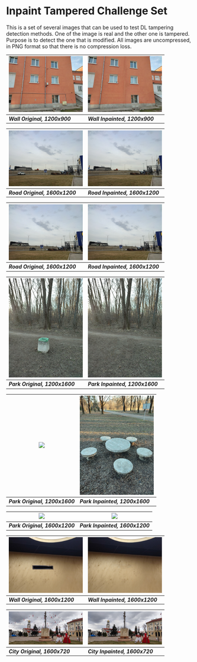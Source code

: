 # Inpaint Tampered Challenge Set

This is a set of several images that can be used to test DL tampering detection methods. One of the image is real and the other one is tampered. Purpose is to detect the one that is modified. All images are uncompressed, in PNG format so that there is no compression loss.


| <img src="tampered/01_wall.png" width="200px"/> |  <img src="tampered/01_wall_inpaint.png" width="200px"/> 
|---|---|
| *<b>Wall Original, 1200x900</b>* | *<b>Wall Inpainted, 1200x900</b>* |


| <img src="tampered/01_road_01.png" width="200px"/> |  <img src="tampered/01_road_01_inpaint.png" width="200px"/> 
|---|---|
| *<b>Road Original, 1600x1200</b>* | *<b>Road Inpainted, 1600x1200</b>* |


| <img src="tampered/01_road_02.png" width="200px"/> |  <img src="tampered/01_road_02_inpaint.png" width="200px"/> 
|---|---|
| *<b>Road Original, 1600x1200</b>* | *<b>Road Inpainted, 1600x1200</b>* |


| <img src="tampered/02_park.png" width="200px"/> |  <img src="tampered/02_park_inpaint.png" width="200px"/> 
|---|---|
| *<b>Park Original, 1200x1600</b>* | *<b>Park Inpainted, 1200x1600</b>* |


| <img src="tampered/03_park.png" width="200px"/> |  <img src="tampered/03_park_inpaint.png" width="200px"/> 
|---|---|
| *<b>Park Original, 1200x1600</b>* | *<b>Park Inpainted, 1200x1600</b>* |

| <img src="tampered/04_park.png" width="200px"/> |  <img src="tampered/04_park_inpaint.png" width="200px"/> 
|---|---|
| *<b>Park Original, 1600x1200</b>* | *<b>Park Inpainted, 1600x1200</b>* |


| <img src="tampered/02_wall_01.png" width="200px"/> |  <img src="tampered/02_wall_01_inpaint.png" width="200px"/> 
|---|---|
| *<b>Wall Original, 1600x1200</b>* | *<b>Wall Inpainted, 1600x1200</b>* |


| <img src="tampered/01_city.png" width="200px"/> |  <img src="tampered/01_city_inpainted.png" width="200px"/> 
|---|---|
| *<b>City Original, 1600x720</b>* | *<b>City Inpainted, 1600x720</b>* |




